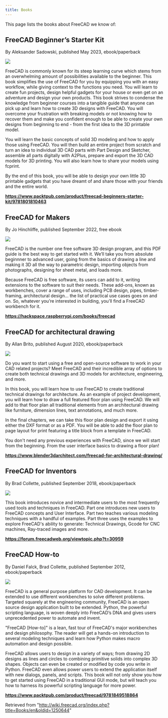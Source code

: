 ```yaml
---
title: Books
---
```


This page lists the books about FreeCAD we know of:

## FreeCAD Beginner’s Starter Kit

By Aleksander Sadowski, published May 2023, ebook/paperback

![](/images/Freecad_book_aleks.jpg)

FreeCAD is commonly known for its steep learning curve which stems from an overwhelming amount of possibilities available to the beginner. This book simplifies the use of FreeCAD for you by equipping you with an easy workflow, while giving context to the functions you need. You will learn to create fun projects, design helpful gadgets for your house or even get on an adventure and design your own products. This book strives to condense the knowledge from beginner courses into a tangible guide that anyone can pick up and learn how to create 3D designs with FreeCAD. You will overcome your frustration with breaking models or not knowing how to recover them and make you confident enough to be able to create your own designs from beginning to end - from the first idea to the 3D printable model.

You will learn the basic concepts of solid 3D modeling and how to apply those using FreeCAD. You will then build an entire project from scratch and turn an idea to individual 3D CAD parts with Part Design and Sketcher, assemble all parts digitally with A2Plus, prepare and export the 3D CAD models for 3D printing. You will also learn how to share your models using fcprint.

By the end of this book, you will be able to design your own little 3D printable gadgets that you have dreamt of and share those with your friends and the entire world.

**<https://www.packtpub.com/product/freecad-beginners-starter-kit/9781801810463>**

## FreeCAD for Makers

By Jo Hinchliffe, published September 2022, free ebook

![](/images/Freecad_book_concretedog.png)

FreeCAD is the number one free software 3D design program, and this PDF guide is the best way to get started with it. We’ll take you from absolute beginnner to advanced user, going from the basics of drawing a line and making it 3D all the way to parametric design, importing objects from photographs, designing for sheet metal, and loads more.

Because FreeCAD is free software, its users can add to it, writing extensions to the software to suit their needs. These add-ons, known as workbenches, cover a range of uses, including PCB design, pipes, timber-framing, architectural design… the list of practical use cases goes on and on. So, whatever you’re interested in building, you’ll find a FreeCAD workbench for it.

**<https://hackspace.raspberrypi.com/books/freecad>**

## FreeCAD for architectural drawing

By Allan Brito, published August 2020, ebook/paperback

![](/images/Freecad_book_allanbrito.png)

Do you want to start using a free and open-source software to work in your CAD related projects? Meet FreeCAD and their incredible array of options to create both technical drawings and 3D models for architecture, engineering, and more.

In this book, you will learn how to use FreeCAD to create traditional technical drawings for architecture. As an example of project development, you will learn how to draw a full featured floor plan using FreeCAD. We will add to that floor plan all traditional elements from an architectural drawing like furniture, dimension lines, text annotations, and much more.

In the final chapters, we can take this floor plan design and export it using either the DXF format or as a PDF. You will be able to add the floor plan to page layout for print featuring a title block from a template in FreeCAD.

You don't need any previous experiences with FreeCAD, since we will start from the beginning. From the user interface basics to drawing a floor plan!

**<https://www.blender3darchitect.com/freecad-for-architectural-drawing/>**

## FreeCAD for Inventors

By Brad Collette, published September 2018, ebook/paperback

![](/images/Freecad_book_inventors.jpg)

This book introduces novice and intermediate users to the most frequently used tools and techniques in FreeCAD. Part one introduces new users to FreeCAD concepts and User Interface. Part two teaches various modeling techniques with a handful of examples. Part three uses the examples to explore FreeCAD's ability to generate: Technical Drawings, Gcode for CNC machines, Ray-traced images and more.

**<https://forum.freecadweb.org/viewtopic.php?t=30959>**

## FreeCAD How-to

By Daniel Falck, Brad Collette, published September 2012, ebook/paperback

![](/images/Freecad_book_howto.jpg)

FreeCAD is a general purpose platform for CAD development. It can be extended to use different workbenches to solve different problems. Targeted squarely at the engineering community, FreeCAD is an open source design application built to be extended. Python, the powerful scripting language, is woven deeply into FreeCAD’s DNA and gives users unprecedented power to automate and invent.

"FreeCAD [How-to]" is a lean, fast tour of FreeCAD's major workbenches and design philosophy. The reader will get a hands-on introduction to several modeling techniques and learn how Python makes macro automation and design possible.

FreeCAD allows users to design in a variety of ways; from drawing 2D designs as lines and circles to combining primitive solids into complex 3D shapes. Objects can even be created or modified by code you write in Python. FreeCAD even allows power users to extend the application itself with new dialogs, panels, and scripts. This book will not only show you how to get started using FreeCAD in a traditional GUI mode, but will teach you how to harness its powerful scripting language for more power.

**<https://www.packtpub.com/product/freecad/9781849518864>**

Retrieved from "<http://wiki.freecad.org/index.php?title=Books/en&oldid=1250644>"
